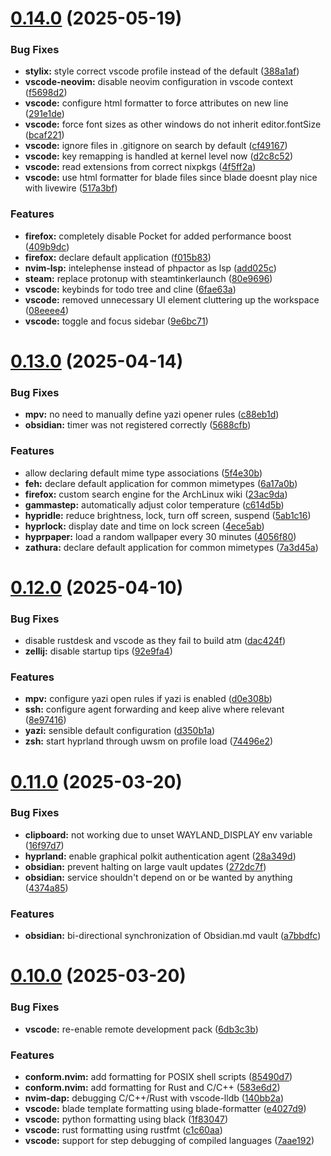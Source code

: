 # [0.14.0](https://github.com/99linesofcode/home-manager/compare/v0.13.0...v0.14.0) (2025-05-19)


### Bug Fixes

* **stylix:** style correct vscode profile instead of the default ([388a1af](https://github.com/99linesofcode/home-manager/commit/388a1af0eb38081b2bed3e50ff5fc6e1e43edef4))
* **vscode-neovim:** disable neovim configuration in vscode context ([f5698d2](https://github.com/99linesofcode/home-manager/commit/f5698d2bc99f30d33f493dbcb1a856ee6651e771))
* **vscode:** configure html formatter to force attributes on new line ([291e1de](https://github.com/99linesofcode/home-manager/commit/291e1de8d4bdb94ed5ceebdbb3021d892e2f8739))
* **vscode:** force font sizes as other windows do not inherit editor.fontSize ([bcaf221](https://github.com/99linesofcode/home-manager/commit/bcaf22141c08c2345a08f5d0383729cc2532ee71))
* **vscode:** ignore files in .gitignore on search by default ([cf49167](https://github.com/99linesofcode/home-manager/commit/cf4916778bee64b2b702a0ce6142f15a72d7f466))
* **vscode:** key remapping is handled at kernel level now ([d2c8c52](https://github.com/99linesofcode/home-manager/commit/d2c8c52fe83105916b8889c6f3b7d05dfa4a7421))
* **vscode:** read extensions from correct nixpkgs ([4f5ff2a](https://github.com/99linesofcode/home-manager/commit/4f5ff2a013861352da6b6f8f32875e5143c7f2d3))
* **vscode:** use html formatter for blade files since blade doesnt play nice with livewire ([517a3bf](https://github.com/99linesofcode/home-manager/commit/517a3bf5e3fc62b2793283dd9518c9db5a2f40c9))


### Features

* **firefox:** completely disable Pocket for added performance boost ([409b9dc](https://github.com/99linesofcode/home-manager/commit/409b9dc4022eae256ec34dc22f3b33f046fe08e1))
* **firefox:** declare default application ([f015b83](https://github.com/99linesofcode/home-manager/commit/f015b83fc03d6554115a64b8b5bad3186fbb5e27))
* **nvim-lsp:** intelephense instead of phpactor as lsp ([add025c](https://github.com/99linesofcode/home-manager/commit/add025c99f9721ab2220dd6b1d55d92f6f13cd66))
* **steam:** replace protonup with steamtinkerlaunch ([80e9696](https://github.com/99linesofcode/home-manager/commit/80e96962e0decf6eb00e0ba9e09b709856c460b7))
* **vscode:** keybinds for todo tree and cline ([6fae63a](https://github.com/99linesofcode/home-manager/commit/6fae63ac529a8e44373b57227c8957a48f6475af))
* **vscode:** removed unnecessary UI element cluttering up the workspace ([08eeee4](https://github.com/99linesofcode/home-manager/commit/08eeee4f1a50d3bbae297b72c2bc48d204da4077))
* **vscode:** toggle and focus sidebar ([9e6bc71](https://github.com/99linesofcode/home-manager/commit/9e6bc714e7945ba6a4174a466c4bfb382da627c0))



# [0.13.0](https://github.com/99linesofcode/home-manager/compare/v0.12.0...v0.13.0) (2025-04-14)


### Bug Fixes

* **mpv:** no need to manually define yazi opener rules ([c88eb1d](https://github.com/99linesofcode/home-manager/commit/c88eb1d16b82ea718032084efaa51551575fb46e))
* **obsidian:** timer was not registered correctly ([5688cfb](https://github.com/99linesofcode/home-manager/commit/5688cfb9332826a2b2d7e4c3729889c4c1c55b07))


### Features

* allow declaring default mime type associations ([5f4e30b](https://github.com/99linesofcode/home-manager/commit/5f4e30bfdfe1c7374388884a86057f72b87e43a3))
* **feh:** declare default application for common mimetypes ([6a17a0b](https://github.com/99linesofcode/home-manager/commit/6a17a0b3cc3920c2a9e442c5b6c2a2542f22f41a))
* **firefox:** custom search engine for the ArchLinux wiki ([23ac9da](https://github.com/99linesofcode/home-manager/commit/23ac9da2bf67524ebbe8a376f642e7df9bae7723))
* **gammastep:** automatically adjust color temperature ([c614d5b](https://github.com/99linesofcode/home-manager/commit/c614d5b890fd7108fad6bc5857c70ef02347d86e))
* **hypridle:** reduce brightness, lock, turn off screen, suspend ([5ab1c16](https://github.com/99linesofcode/home-manager/commit/5ab1c165d408bde9f98df5bd56b74ca3370420ca))
* **hyprlock:** display date and time on lock screen ([4ece5ab](https://github.com/99linesofcode/home-manager/commit/4ece5ab77e8d3aa470745406424df747e5725591))
* **hyprpaper:** load a random wallpaper every 30 minutes ([4056f80](https://github.com/99linesofcode/home-manager/commit/4056f80ec7b78642367f9e82c73d1bd9a988c7ab))
* **zathura:** declare default application for common mimetypes ([7a3d45a](https://github.com/99linesofcode/home-manager/commit/7a3d45a02f81ed433b64ccddafb31cd8ecb4a750))



# [0.12.0](https://github.com/99linesofcode/home-manager/compare/v0.11.0...v0.12.0) (2025-04-10)


### Bug Fixes

* disable rustdesk and vscode as they fail to build atm ([dac424f](https://github.com/99linesofcode/home-manager/commit/dac424f80fea665f60c1de052e096ec79786127f))
* **zellij:** disable startup tips ([92e9fa4](https://github.com/99linesofcode/home-manager/commit/92e9fa42cd032cfdda94f6dcd8c60f245eecaa5a))


### Features

* **mpv:** configure yazi open rules if yazi is enabled ([d0e308b](https://github.com/99linesofcode/home-manager/commit/d0e308b90d975b28fb6a36d7da8df4634aa4d4ea))
* **ssh:** configure agent forwarding and keep alive where relevant ([8e97416](https://github.com/99linesofcode/home-manager/commit/8e97416f772b9bd5cb0ba88031c324d026d189bc))
* **yazi:** sensible default configuration ([d350b1a](https://github.com/99linesofcode/home-manager/commit/d350b1aa9121634b5f853e4051016a152beb3efd))
* **zsh:** start hyprland through uwsm on profile load ([74496e2](https://github.com/99linesofcode/home-manager/commit/74496e21c49dd3a9be4dd101bfa8b12ee8ef47b0))



# [0.11.0](https://github.com/99linesofcode/home-manager/compare/v0.10.0...v0.11.0) (2025-03-20)


### Bug Fixes

* **clipboard:** not working due to unset WAYLAND_DISPLAY env variable ([16f97d7](https://github.com/99linesofcode/home-manager/commit/16f97d7f73f0decfb92584daf23807f1d6b67fa7))
* **hyprland:** enable graphical polkit authentication agent ([28a349d](https://github.com/99linesofcode/home-manager/commit/28a349daefc27e47ec27a08590295a7ca64e8580))
* **obsidian:** prevent halting on large vault updates ([272dc7f](https://github.com/99linesofcode/home-manager/commit/272dc7ff2087a505cba118646e1fd0a67f59d1a2))
* **obsidian:** service shouldn't depend on or be wanted by anything ([4374a85](https://github.com/99linesofcode/home-manager/commit/4374a857a745d2ed6f61d2f972ee8b09e277367a))


### Features

* **obsidian:** bi-directional synchronization of Obsidian.md vault ([a7bbdfc](https://github.com/99linesofcode/home-manager/commit/a7bbdfc4d3750ecab4e49aacdcbd7611d58fb71a))



# [0.10.0](https://github.com/99linesofcode/home-manager/compare/v0.9.0...v0.10.0) (2025-03-20)


### Bug Fixes

* **vscode:** re-enable remote development pack ([6db3c3b](https://github.com/99linesofcode/home-manager/commit/6db3c3b259c6df4e1f9eed0953ae45900729e63d))


### Features

* **conform.nvim:** add formatting for POSIX shell scripts ([85490d7](https://github.com/99linesofcode/home-manager/commit/85490d7a6695a5d4d76ba1317794bcca324e0053))
* **conform.nvim:** add formatting for Rust and C/C++ ([583e6d2](https://github.com/99linesofcode/home-manager/commit/583e6d230d5cdb0105e04310761503c7944734ad))
* **nvim-dap:** debugging C/C++/Rust with vscode-lldb ([140bb2a](https://github.com/99linesofcode/home-manager/commit/140bb2a033d8b2126120254fb37fc98890ef9587))
* **vscode:** blade template formatting using blade-formatter ([e4027d9](https://github.com/99linesofcode/home-manager/commit/e4027d91b5c5b8f7baf5cf150b608bd6ac6daf1b))
* **vscode:** python formatting using black ([1f83047](https://github.com/99linesofcode/home-manager/commit/1f830477aa5c9414f5157429894a6f4759dc1cdf))
* **vscode:** rust formatting using rustfmt ([c1c60aa](https://github.com/99linesofcode/home-manager/commit/c1c60aafddf236efd9ba4aa88a8835d29332dd3f))
* **vscode:** support for step debugging of compiled languages ([7aae192](https://github.com/99linesofcode/home-manager/commit/7aae1925e5b49acf57648255ccb7e4947418f5b4))



